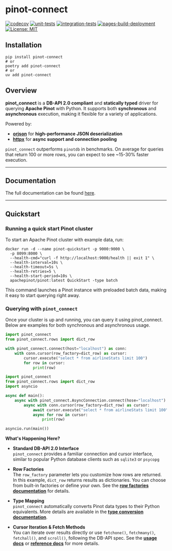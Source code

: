 # pinot-connect

[![codecov](https://codecov.io/gh/zschumacher/pinot-connect/graph/badge.svg?token=bQLhy9S1GT)](https://codecov.io/gh/zschumacher/pinot-connect)
[![unit-tests](https://github.com/zschumacher/pinot-connect/actions/workflows/unit-tests.yml/badge.svg)](https://github.com/zschumacher/pinot-connect/actions/workflows/unit-tests.yml)
[![integration-tests](https://github.com/zschumacher/pinot-connect/actions/workflows/integration-tests.yml/badge.svg)](https://github.com/zschumacher/pinot-connect/actions/workflows/integration-tests.yml)
[![pages-build-deployment](https://github.com/zschumacher/pinot-connect/actions/workflows/pages/pages-build-deployment/badge.svg)](https://github.com/zschumacher/pinot-connect/actions/workflows/pages/pages-build-deployment)
[![License: MIT](https://img.shields.io/badge/License-MIT-yellow.svg)](https://opensource.org/licenses/MIT)

## Installation
```shell
pip install pinot-connect
# or
poetry add pinot-connect
# or
uv add pinot-connect
```

## Overview
**pinot_connect** is a **DB-API 2.0 compliant** and **statically typed** driver for querying **Apache Pinot** with 
Python. It supports both **synchronous** and **asynchronous** execution, making it flexible for a variety of 
applications.

Powered by:

- [**orjson**](https://github.com/ijl/orjson) for **high-performance JSON deserialization**
- [**httpx**](https://www.python-httpx.org) for **async support and connection pooling**

`pinot_connect` outperforms `pinotdb` in benchmarks.  On average for queries that return 100 or more rows, you can 
expect to see ~15-30% faster execution. 

---
## Documentation
The full documentation can be found [here]().

---
## Quickstart

### Running a quick start Pinot cluster
To start an Apache Pinot cluster with example data, run:
```shell
docker run -d --name pinot-quickstart -p 9000:9000 \
  -p 8099:8000 \
  --health-cmd="curl -f http://localhost:9000/health || exit 1" \
  --health-interval=10s \
  --health-timeout=5s \
  --health-retries=5 \
  --health-start-period=10s \
  apachepinot/pinot:latest QuickStart -type batch
```
This command launches a Pinot instance with preloaded batch data, making it easy to start querying right away.

### Querying with `pinot_connect`
Once your cluster is up and running, you can query it using pinot_connect. Below are examples for both synchronous and 
asynchronous usage.

``` py title="Sync example"
import pinot_connect
from pinot_connect.rows import dict_row

with pinot_connect.connect(host="localhost") as conn:
    with conn.cursor(row_factory=dict_row) as cursor:
        cursor.execute("select * from airlineStats limit 100")
        for row in cursor:
            print(row)
```

``` py title="Async example"
import pinot_connect
from pinot_connect.rows import dict_row
import asyncio

async def main():
    async with pinot_connect.AsyncConnection.connect(hose="localhost") as conn:
        async with conn.cursor(row_factory=dict_row) as cursor:
            await cursor.execute("select * from airlineStats limit 100")
            async for row in cursor:
                print(row)

asyncio.run(main())
```

**What's Happening Here?**

- **Standard DB-API 2.0 Interface**  
  `pinot_connect` provides a familiar connection and cursor interface, similar to popular Python database clients such as
  `sqlite3` or `psycopg`

- **Row Factories**  
  The `row_factory` parameter lets you customize how rows are returned. In this example, `dict_row` returns results as
  dictionaries. You can choose from built-in factories or define your own. See the 
  [**row factories documentation**](usage/row_factories.md) for details.

- **Type Mapping**  
  `pinot_connect` automatically converts Pinot data types to their Python equivalents. More details are available in the 
  [**type conversion documentation**](usage/type_conversion.md).

- **Cursor Iteration & Fetch Methods**  
  You can iterate over results directly or use `fetchone()`, `fetchmany()`, `fetchall()`, and `scroll()`, following the 
  DB-API spec. See the [**usage docs**](usage) or [**reference docs**](reference/cursor.md) for more details.

